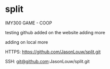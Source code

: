 # split
IMY300 GAME -  COOP

testing github 
added on the website adding more

adding on local more

HTTPS: https://github.com/JasonLouw/split.git

SSH: git@github.com:JasonLouw/split.git
